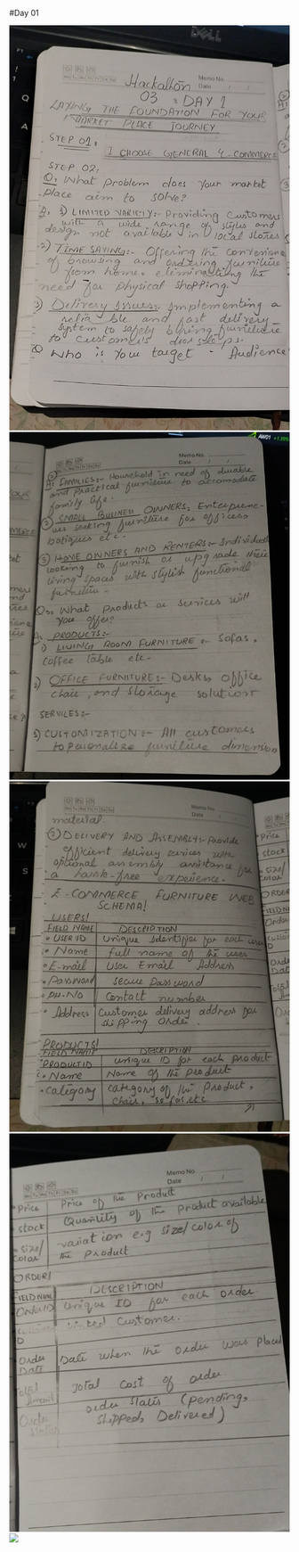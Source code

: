 

#Day 01

<img src = "day1(1).jpg"/>
<img src = "day1(2).jpg"/>
<img src = "day1(3).jpg"/>
<img src = "day1(4).jpg"/>
<img src = "day1(5)jpg"/>